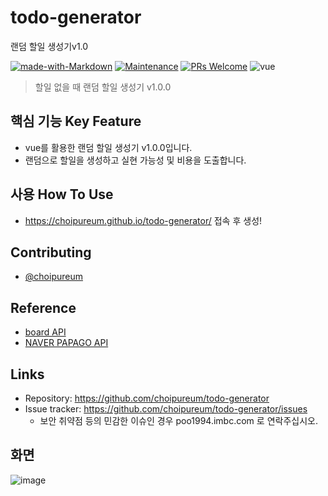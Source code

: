 # todo-generator
랜덤 할일 생성기v1.0

[![made-with-Markdown](https://img.shields.io/badge/Made%20with-Markdown-1f425f.svg)](http://commonmark.org)
[![Maintenance](https://img.shields.io/badge/Maintained%3F-yes-green.svg)](https://github.com/choipureum/todo-generator) 
[![PRs Welcome](https://img.shields.io/badge/PRs-welcome-brightgreen.svg?style=flat-square)](http://makeapullrequest.com)
![vue](https://img.shields.io/badge/vue-2.2.4-green.svg)
> 할일 없을 때 랜덤 할일 생성기 v1.0.0

## 핵심 기능  Key Feature
- vue를 활용한 랜덤 할일 생성기 v1.0.0입니다. 
- 랜덤으로 할일을 생성하고  실현 가능성 및 비용을 도출합니다.

## 사용 How To Use
  
- https://choipureum.github.io/todo-generator/ 접속 후 생성!

## Contributing
- [@choipureum](https://github.com/choipureum)

## Reference

- [board API](http://www.boredapi.com/api/activity/)
- [NAVER PAPAGO API](https://developers.naver.com/apps/#/myapps/cNe5P6_kfag5VUKmquv0/overview)

## Links
- Repository: https://github.com/choipureum/todo-generator
- Issue tracker: https://github.com/choipureum/todo-generator/issues
  - 보안 취약점 등의 민감한 이슈인 경우 poo1994.imbc.com 로 연락주십시오. 

## 화면

![image](https://user-images.githubusercontent.com/55127127/113792165-38d4a480-9780-11eb-88f3-b33faaa8d528.png)

